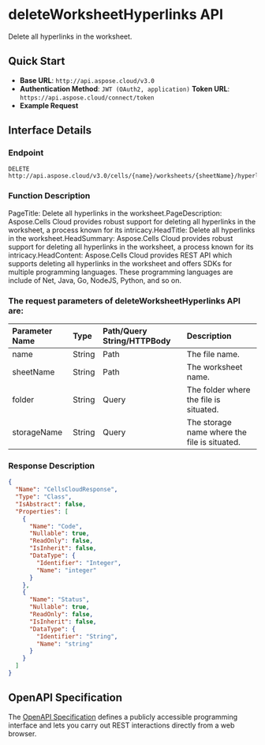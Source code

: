 # **deleteWorksheetHyperlinks API**

Delete all hyperlinks in the worksheet. 

## **Quick Start**

- **Base URL**: `http://api.aspose.cloud/v3.0`
- **Authentication Method**: `JWT (OAuth2, application)`  **Token URL**: `https://api.aspose.cloud/connect/token`
- **Example Request** 
<script src="https://gist.github.com/aspose-cells-cloud-gists/8a5b324fdf3e574dbd747c1a1e24b05d.js?file=Example30_DeleteWorksheetHyperlinks.cs"></script>

## **Interface Details**

### **Endpoint** 

```
DELETE http://api.aspose.cloud/v3.0/cells/{name}/worksheets/{sheetName}/hyperlinks
```

### **Function Description**
PageTitle: Delete all hyperlinks in the worksheet.PageDescription: Aspose.Cells Cloud provides robust support for deleting all hyperlinks in the worksheet, a process known for its intricacy.HeadTitle: Delete all hyperlinks in the worksheet.HeadSummary: Aspose.Cells Cloud provides robust support for deleting all hyperlinks in the worksheet, a process known for its intricacy.HeadContent: Aspose.Cells Cloud provides REST API which supports deleting all hyperlinks in the worksheet and offers SDKs for multiple programming languages. These programming languages are include of Net, Java, Go, NodeJS, Python, and so on.

### The request parameters of **deleteWorksheetHyperlinks** API are: 

| Parameter Name | Type | Path/Query String/HTTPBody | Description | 
| :- | :- | :- |:- | 
|name|String|Path|The file name.|
|sheetName|String|Path|The worksheet name.|
|folder|String|Query|The folder where the file is situated.|
|storageName|String|Query|The storage name where the file is situated.|


### **Response Description**
```json
{
  "Name": "CellsCloudResponse",
  "Type": "Class",
  "IsAbstract": false,
  "Properties": [
    {
      "Name": "Code",
      "Nullable": true,
      "ReadOnly": false,
      "IsInherit": false,
      "DataType": {
        "Identifier": "Integer",
        "Name": "integer"
      }
    },
    {
      "Name": "Status",
      "Nullable": true,
      "ReadOnly": false,
      "IsInherit": false,
      "DataType": {
        "Identifier": "String",
        "Name": "string"
      }
    }
  ]
}
```

## OpenAPI Specification

The [OpenAPI Specification](https://reference.aspose.cloud/cells/#/HypelinksController/DeleteWorksheetHyperlinks) defines a publicly accessible programming interface and lets you carry out REST interactions directly from a web browser.

